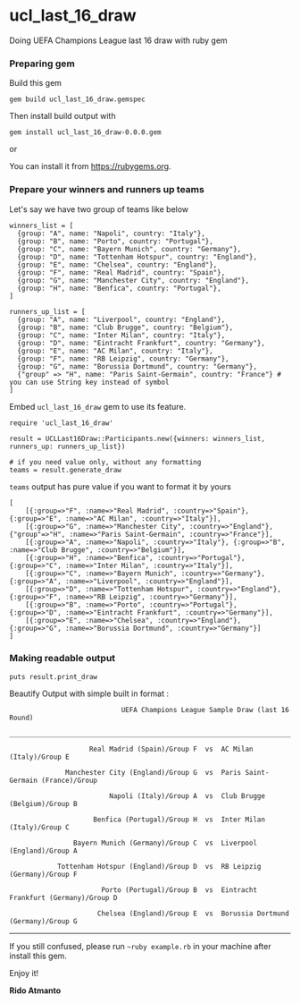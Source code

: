 # ucl_last_16_draw
Doing UEFA Champions League last 16 draw with ruby gem

### Preparing gem
Build this gem
```
gem build ucl_last_16_draw.gemspec
```

Then install build output with
```
gem install ucl_last_16_draw-0.0.0.gem
```

or

You can install it from https://rubygems.org.

### Prepare your winners and runners up teams
Let's say we have two group of teams like below
```
winners_list = [
  {group: "A", name: "Napoli", country: "Italy"},
  {group: "B", name: "Porto", country: "Portugal"},
  {group: "C", name: "Bayern Munich", country: "Germany"},
  {group: "D", name: "Tottenham Hotspur", country: "England"},
  {group: "E", name: "Chelsea", country: "England"},
  {group: "F", name: "Real Madrid", country: "Spain"},
  {group: "G", name: "Manchester City", country: "England"},
  {group: "H", name: "Benfica", country: "Portugal"},
]

runners_up_list = [
  {group: "A", name: "Liverpool", country: "England"},
  {group: "B", name: "Club Brugge", country: "Belgium"},
  {group: "C", name: "Inter Milan", country: "Italy"},
  {group: "D", name: "Eintracht Frankfurt", country: "Germany"},
  {group: "E", name: "AC Milan", country: "Italy"},
  {group: "F", name: "RB Leipzig", country: "Germany"},
  {group: "G", name: "Borussia Dortmund", country: "Germany"},
  {"group" => "H", name: "Paris Saint-Germain", country: "France"} # you can use String key instead of symbol
]
```

Embed `ucl_last_16_draw` gem to use its feature.
```
require 'ucl_last_16_draw'

result = UCLLast16Draw::Participants.new({winners: winners_list, runners_up: runners_up_list})

# if you need value only, without any formatting
teams = result.generate_draw
```
`teams` output has pure value if you want to format it by yours
```
[
    [{:group=>"F", :name=>"Real Madrid", :country=>"Spain"}, {:group=>"E", :name=>"AC Milan", :country=>"Italy"}],
    [{:group=>"G", :name=>"Manchester City", :country=>"England"}, {"group"=>"H", :name=>"Paris Saint-Germain", :country=>"France"}],
    [{:group=>"A", :name=>"Napoli", :country=>"Italy"}, {:group=>"B", :name=>"Club Brugge", :country=>"Belgium"}],
    [{:group=>"H", :name=>"Benfica", :country=>"Portugal"}, {:group=>"C", :name=>"Inter Milan", :country=>"Italy"}],
    [{:group=>"C", :name=>"Bayern Munich", :country=>"Germany"}, {:group=>"A", :name=>"Liverpool", :country=>"England"}],
    [{:group=>"D", :name=>"Tottenham Hotspur", :country=>"England"}, {:group=>"F", :name=>"RB Leipzig", :country=>"Germany"}],
    [{:group=>"B", :name=>"Porto", :country=>"Portugal"}, {:group=>"D", :name=>"Eintracht Frankfurt", :country=>"Germany"}],
    [{:group=>"E", :name=>"Chelsea", :country=>"England"}, {:group=>"G", :name=>"Borussia Dortmund", :country=>"Germany"}]
]
```

### Making readable output
```# simple beutify output
puts result.print_draw
```
Beautify Output with simple built in format :
```
                            UEFA Champions League Sample Draw (last 16 Round)
        __________________________________________________________________________________________

                    Real Madrid (Spain)/Group F  vs  AC Milan (Italy)/Group E

              Manchester City (England)/Group G  vs  Paris Saint-Germain (France)/Group

                         Napoli (Italy)/Group A  vs  Club Brugge (Belgium)/Group B

                     Benfica (Portugal)/Group H  vs  Inter Milan (Italy)/Group C

                Bayern Munich (Germany)/Group C  vs  Liverpool (England)/Group A

            Tottenham Hotspur (England)/Group D  vs  RB Leipzig (Germany)/Group F

                       Porto (Portugal)/Group B  vs  Eintracht Frankfurt (Germany)/Group D

                      Chelsea (England)/Group E  vs  Borussia Dortmund (Germany)/Group G
```
***
If you still confused, please run `~ruby example.rb` in your machine after install this gem.

Enjoy it!

**Rido Atmanto**
